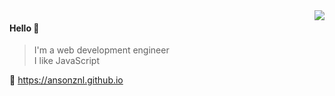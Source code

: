 <img align="right" src="https://github-readme-stats.vercel.app/api?username=ansonznl&show_icons=true&icon_color=805AD5&text_color=718096&bg_color=ffffff&hide_title=true" />

#### Hello 👏

> I'm a web development engineer    
> I like JavaScript

🔗 https://ansonznl.github.io

